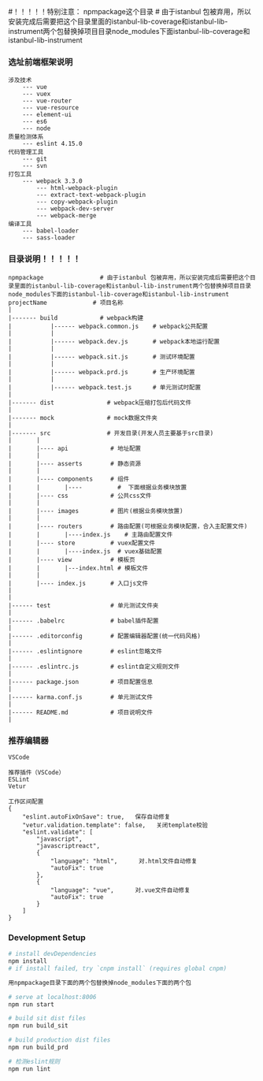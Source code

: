 
#！！！！！特别注意： npmpackage这个目录  # 由于istanbul 包被弃用，所以安装完成后需要把这个目录里面的istanbul-lib-coverage和istanbul-lib-instrument两个包替换掉项目目录node_modules下面istanbul-lib-coverage和istanbul-lib-instrument


### 选址前端框架说明
    涉及技术
        --- vue
        --- vuex
        --- vue-router
        --- vue-resource
        --- element-ui
        --- es6
        --- node
    质量检测体系
        --- eslint 4.15.0
    代码管理工具
        --- git
        --- svn
    打包工具
        --- webpack 3.3.0
            --- html-webpack-plugin
            --- extract-text-webpack-plugin
            --- copy-webpack-plugin
            --- webpack-dev-server
            --- webpack-merge
	编译工具
		--- babel-loader
		--- sass-loader

### 目录说明！！！！！
	npmpackage                # 由于istanbul 包被弃用，所以安装完成后需要把这个目录里面的istanbul-lib-coverage和istanbul-lib-instrument两个包替换掉项目目录node_modules下面的istanbul-lib-coverage和istanbul-lib-instrument
    projectName             # 项目名称
	|
	|------- build            # webpack构建
	|			|------ webpack.common.js    # webpack公共配置
	|           |
	|           |------ webpack.dev.js       # webpack本地运行配置
    |           |
    |           |------ webpack.sit.js       # 测试环境配置
	|           |
	|           |------ webpack.prd.js		 # 生产环境配置
	|           |
	|           |------ webpack.test.js      # 单元测试时配置
	|
    |------- dist               # webpack压缩打包后代码文件
	|
	|------- mock               # mock数据文件夹
	|
    |------- src                # 开发目录(开发人员主要基于src目录)
	|		|
    |       |---- api            # 地址配置
	|		|
    |       |---- asserts        # 静态资源
	|		|
    |       |---- components     # 组件
    |       |   	|----          #  下面根据业务模块放置
    |       |---- css            # 公共css文件
	|		|
    |       |---- images         # 图片(根据业务模块放置)
	|		|
    |       |---- routers        # 路由配置(可根据业务模块配置，合入主配置文件)
    |       |    	|----index.js    # 主路由配置文件
    |       |---- store          # vuex配置文件
	|		|		|----index.js  # vuex基础配置
    |       |---- view           # 模板页
	|		|		|---index.html # 模板文件
	|		|
	|		|---- index.js       # 入口js文件
	|
	|
	|------ test                 # 单元测试文件夹
	|
	|------ .babelrc             # babel插件配置
	|
	|------ .editorconfig        # 配置编辑器配置(统一代码风格)
	|
	|------ .eslintignore  		 # eslint忽略文件
	|
	|------ .eslintrc.js         # eslint自定义规则文件
	|
	|------ package.json		 # 项目配置信息
	|
	|------ karma.conf.js        # 单元测试文件
	|
	|------ README.md			 # 项目说明文件
	|

### 推荐编辑器
    VSCode

    推荐插件（VSCode）
    ESLint
    Vetur

    工作区间配置
    {
        "eslint.autoFixOnSave": true,   保存自动修复
        "vetur.validation.template": false,   关闭template校验
        "eslint.validate": [
            "javascript",
            "javascriptreact",
            {
                "language": "html",      对.html文件自动修复
                "autoFix": true
            },
            {
                "language": "vue",      对.vue文件自动修复
                "autoFix": true
            }
        ]
    }


### Development Setup
```bash
# install devDependencies
npm install
# if install failed, try `cnpm install` (requires global cnpm)

用npmpackage目录下面的两个包替换掉node_modules下面的两个包

# serve at localhost:8006
npm run start

# build sit dist files
npm run build_sit

# build production dist files
npm run build_prd

# 检测eslint规则
npm run lint

```

